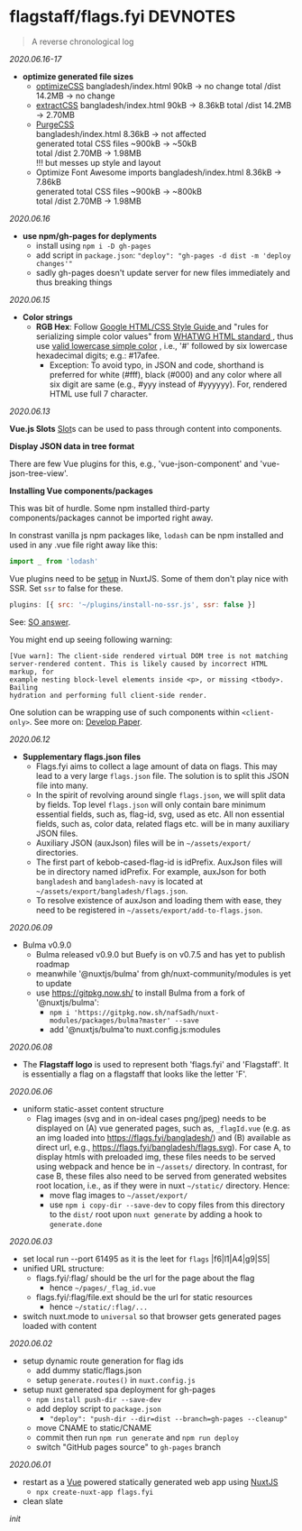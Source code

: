# flagstaff/flags.fyi DEVNOTES

> A reverse chronological log

_2020.06.16-17_

- **optimize generated file sizes**
  - [optimizeCSS](https://nuxtjs.org/api/configuration-build/#optimizecss)
    bangladesh/index.html 90kB -> no change
    total /dist 14.2MB -> no change
  - [extractCSS](https://nuxtjs.org/api/configuration-build/#extractcss)
    bangladesh/index.html 90kB -> 8.36kB
    total /dist 14.2MB -> 2.70MB
  - [PurgeCSS](https://github.com/Developmint/nuxt-purgecss)  
    bangladesh/index.html 8.36kB -> not affected  
    generated total CSS files ~900kB -> ~50kB  
    total /dist 2.70MB -> 1.98MB  
    !!! but messes up style and layout
  - Optimize Font Awesome imports
    bangladesh/index.html 8.36kB -> 7.86kB  
    generated total CSS files ~900kB -> ~800kB  
    total /dist 2.70MB -> 1.98MB

_2020.06.16_

- **use npm/gh-pages for deplyments**
  - install using `npm i -D gh-pages`
  - add script in `package.json`:
    `"deploy": "gh-pages -d dist -m 'deploy changes'"`
  - sadly gh-pages doesn't update server for new files immediately and thus
    breaking things

_2020.06.15_

- **Color strings**
  - **RGB Hex**: Follow [Google HTML/CSS Style Guide
    ](https://google.github.io/styleguide/htmlcssguide.html#Capitalization) and
    "rules for serializing simple color values" from [WHATWG HTML standard
    ](https://html.spec.whatwg.org/#colours), thus use [valid lowercase simple
    color](https://html.spec.whatwg.org/#valid-lowercase-simple-colour)
    , i.e., '#' followed by six lowercase hexadecimal digits; e.g.: #17afee.
    - Exception: To avoid typo, in JSON and code, shorthand is preferred for
      white (#fff), black (#000) and any color where all six digit are same
      (e.g., #yyy instead of #yyyyyy). For, rendered HTML use full 7 character.

_2020.06.13_

**Vue.js Slots**
[Slot](https://vuejs.org/v2/guide/components-slots.html)s can be used to pass
through content into components.

**Display JSON data in tree format**

There are few Vue plugins for this, e.g., 'vue-json-component' and
'vue-json-tree-view'.

**Installing Vue components/packages**

This was bit of hurdle. Some npm installed third-party components/packages
cannot be imported right away.

In constrast vanilla js npm packages like, `lodash` can be npm installed and
used in any .vue file right away like this:

```js
import _ from 'lodash'
```

Vue plugins need to be [setup](https://nuxtjs.org/guide/plugins/#vue-plugins) in
NuxtJS. Some of them don't play nice with SSR. Set `ssr` to false for these.

```js
plugins: [{ src: '~/plugins/install-no-ssr.js', ssr: false }]
```

See: [SO answer](https://stackoverflow.com/q/54525838/).

You might end up seeing following warning:

```
[Vue warn]: The client-side rendered virtual DOM tree is not matching
server-rendered content. This is likely caused by incorrect HTML markup, for
example nesting block-level elements inside <p>, or missing <tbody>. Bailing
hydration and performing full client-side render.
```

One solution can be wrapping use of such components within `<client-only>`.
See more on:
[Develop Paper](https://developpaper.com/a-common-error-warning-for-nuxt-js/).

_2020.06.12_

- **Supplementary flags.json files**
  - Flags.fyi aims to collect a lage amount of data on flags. This may lead to
    a very large `flags.json` file. The solution is to split this JSON file into
    many.
  - In the spirit of revolving around single `flags.json`, we will split data by
    fields. Top level `flags.json` will only contain bare minimum essential
    fields, such as, flag-id, svg, used as etc. All non essential fields, such
    as, color data, related flags etc. will be in many auxiliary JSON files.
  - Auxiliary JSON (auxJson) files will be in `~/assets/export/` directories.
  - The first part of kebob-cased-flag-id is idPrefix. AuxJson files will be in
    directory named idPrefix. For example, auxJson for both `bangladesh` and
    `bangladesh-navy` is located at `~/assets/export/bangladesh/flags.json`.
  - To resolve existence of auxJson and loading them with ease, they need to be
    registered in `~/assets/export/add-to-flags.json`.

_2020.06.09_

- Bulma v0.9.0
  - Bulma released v0.9.0 but Buefy is on v0.7.5 and has yet to publish roadmap
  - meanwhile '@nuxtjs/bulma' from gh/nuxt-community/modules is yet to update
  - use https://gitpkg.now.sh/ to install Bulma from a fork of '@nuxtjs/bulma':
    - `npm i 'https://gitpkg.now.sh/nafSadh/nuxt-modules/packages/bulma?master' --save`
    - add '@nuxtjs/bulma'to nuxt.config.js:modules

_2020.06.08_

- The **Flagstaff logo** is used to represent both 'flags.fyi' and 'Flagstaff'.
  It is essentially a flag on a flagstaff that looks like the letter 'F'.

_2020.06.06_

- uniform static-asset content structure
  - Flag images (svg and in on-ideal cases png/jpeg) needs to be displayed on
    (A) vue generated pages, such as, `_flagId.vue` (e.g. as an img loaded into
    https://flags.fyi/bangladesh/) and (B) available as direct url, e.g.,
    https://flags.fyi/bangladesh/flags.svg). For case A, to display htmls with
    preloaded img, these files needs to be served using webpack and hence be in
    `~/assets/` directory. In contrast, for case B, these files also need to be
    served from generated websites root location, i.e., as if they were in nuxt
    `~/static/` directory.
    Hence:
    - move flag images to `~/asset/export/`
    - use `npm i copy-dir --save-dev` to copy files from this directory to the
      `dist/` root upon `nuxt generate` by adding a hook to `generate.done`

_2020.06.03_

- set local run --port 61495 as it is the leet for `flags` |f6|l1|A4|g9|S5|
- unified URL structure:
  - flags.fyi/:flag/ should be the url for the page about the flag
    - hence `~/pages/_flag_id.vue`
  - flags.fyi/:flag/file.ext should be the url for static resources
    - hence `~/static/:flag/...`
- switch nuxt.mode to `universal` so that browser gets generated pages loaded with content

_2020.06.02_

- setup dynamic route generation for flag ids
  - add dummy static/flags.json
  - setup `generate.routes()` in `nuxt.config.js`
- setup nuxt generated spa deployment for gh-pages
  - `npm install push-dir --save-dev`
  - add deploy script to `package.json`
    - `"deploy": "push-dir --dir=dist --branch=gh-pages --cleanup"`
  - move CNAME to static/CNAME
  - commit then run `npm run generate` and `npm run deploy`
  - switch "GitHub pages source" to `gh-pages` branch

_2020.06.01_

- restart as a [Vue](https://vuejs.org/) powered statically generated web app
  using [NuxtJS](https://nuxtjs.org/)
  - `npx create-nuxt-app flags.fyi`
- clean slate

_init_
